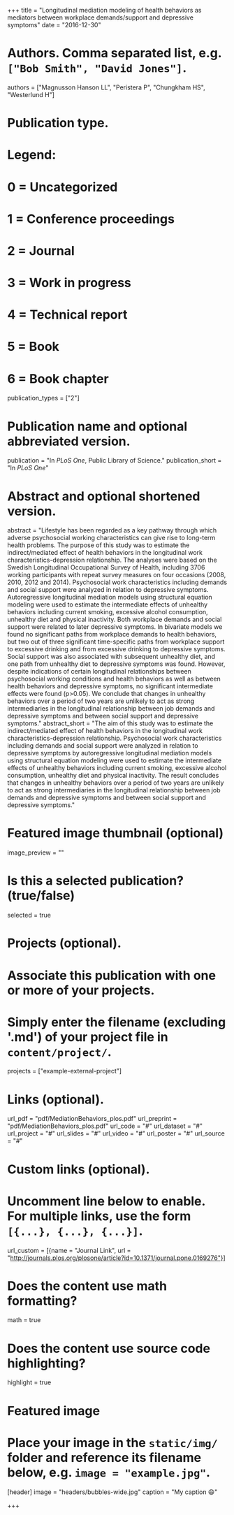 +++
title = "Longitudinal mediation modeling of health behaviors as mediators between workplace demands/support and depressive symptoms"
date = "2016-12-30"

# Authors. Comma separated list, e.g. `["Bob Smith", "David Jones"]`.
authors = ["Magnusson Hanson LL", "Peristera P", "Chungkham HS", "Westerlund H"]

# Publication type.
# Legend:
# 0 = Uncategorized
# 1 = Conference proceedings
# 2 = Journal
# 3 = Work in progress
# 4 = Technical report
# 5 = Book
# 6 = Book chapter
publication_types = ["2"]

# Publication name and optional abbreviated version.
publication = "In *PLoS One*, Public Library of Science."
publication_short = "In *PLoS One*"

# Abstract and optional shortened version.
abstract = "Lifestyle has been regarded as a key pathway through which adverse psychosocial working characteristics can give rise to long-term health problems. The purpose of this study was to estimate the indirect/mediated effect of health behaviors in the longitudinal work characteristics-depression relationship. The analyses were based on the Swedish Longitudinal Occupational Survey of Health, including 3706 working participants with repeat survey measures on four occasions (2008, 2010, 2012 and 2014). Psychosocial work characteristics including demands and social support were analyzed in relation to depressive symptoms. Autoregressive longitudinal mediation models using structural equation modeling were used to estimate the intermediate effects of unhealthy behaviors including current smoking, excessive alcohol consumption, unhealthy diet and physical inactivity. Both workplace demands and social support were related to later depressive symptoms. In bivariate models we found no significant paths from workplace demands to health behaviors, but two out of three significant time-specific paths from workplace support to excessive drinking and from excessive drinking to depressive symptoms. Social support was also associated with subsequent unhealthy diet, and one path from unhealthy diet to depressive symptoms was found. However, despite indications of certain longitudinal relationships between psychosocial working conditions and health behaviors as well as between health behaviors and depressive symptoms, no significant intermediate effects were found (p>0.05). We conclude that changes in unhealthy behaviors over a period of two years are unlikely to act as strong intermediaries in the longitudinal relationship between job demands and depressive symptoms and between social support and depressive symptoms."
abstract_short = "The aim of this study was to estimate the indirect/mediated effect of health behaviors in the longitudinal work characteristics-depression relationship. Psychosocial work characteristics including demands and social support were analyzed in relation to depressive symptoms by autoregressive longitudinal mediation models using structural equation modeling were used to estimate the intermediate effects of unhealthy behaviors including current smoking, excessive alcohol consumption, unhealthy diet and physical inactivity. The result concludes that changes in unhealthy behaviors over a period of two years are unlikely to act as strong intermediaries in the longitudinal relationship between job demands and depressive symptoms and between social support and depressive symptoms."

# Featured image thumbnail (optional)
image_preview = ""

# Is this a selected publication? (true/false)
selected = true

# Projects (optional).
#   Associate this publication with one or more of your projects.
#   Simply enter the filename (excluding '.md') of your project file in `content/project/`.
projects = ["example-external-project"]

# Links (optional).
url_pdf = "pdf/MediationBehaviors_plos.pdf"
url_preprint = "pdf/MediationBehaviors_plos.pdf"
url_code = "#"
url_dataset = "#"
url_project = "#"
url_slides = "#"
url_video = "#"
url_poster = "#"
url_source = "#"

# Custom links (optional).
#   Uncomment line below to enable. For multiple links, use the form `[{...}, {...}, {...}]`.
url_custom = [{name = "Journal Link", url = "http://journals.plos.org/plosone/article?id=10.1371/journal.pone.0169276"}]

# Does the content use math formatting?
math = true

# Does the content use source code highlighting?
highlight = true

# Featured image
# Place your image in the `static/img/` folder and reference its filename below, e.g. `image = "example.jpg"`.
[header]
image = "headers/bubbles-wide.jpg"
caption = "My caption :smile:"

+++
